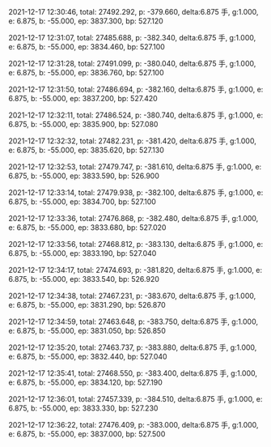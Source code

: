 2021-12-17 12:30:46, total: 27492.292, p: -379.660, delta:6.875 手, g:1.000, e: 6.875, b: -55.000, ep: 3837.300, bp: 527.120

2021-12-17 12:31:07, total: 27485.688, p: -382.340, delta:6.875 手, g:1.000, e: 6.875, b: -55.000, ep: 3834.460, bp: 527.100

2021-12-17 12:31:28, total: 27491.099, p: -380.040, delta:6.875 手, g:1.000, e: 6.875, b: -55.000, ep: 3836.760, bp: 527.100

2021-12-17 12:31:50, total: 27486.694, p: -382.160, delta:6.875 手, g:1.000, e: 6.875, b: -55.000, ep: 3837.200, bp: 527.420

2021-12-17 12:32:11, total: 27486.524, p: -380.740, delta:6.875 手, g:1.000, e: 6.875, b: -55.000, ep: 3835.900, bp: 527.080

2021-12-17 12:32:32, total: 27482.231, p: -381.420, delta:6.875 手, g:1.000, e: 6.875, b: -55.000, ep: 3835.620, bp: 527.130

2021-12-17 12:32:53, total: 27479.747, p: -381.610, delta:6.875 手, g:1.000, e: 6.875, b: -55.000, ep: 3833.590, bp: 526.900

2021-12-17 12:33:14, total: 27479.938, p: -382.100, delta:6.875 手, g:1.000, e: 6.875, b: -55.000, ep: 3834.700, bp: 527.100

2021-12-17 12:33:36, total: 27476.868, p: -382.480, delta:6.875 手, g:1.000, e: 6.875, b: -55.000, ep: 3833.680, bp: 527.020

2021-12-17 12:33:56, total: 27468.812, p: -383.130, delta:6.875 手, g:1.000, e: 6.875, b: -55.000, ep: 3833.190, bp: 527.040

2021-12-17 12:34:17, total: 27474.693, p: -381.820, delta:6.875 手, g:1.000, e: 6.875, b: -55.000, ep: 3833.540, bp: 526.920

2021-12-17 12:34:38, total: 27467.231, p: -383.670, delta:6.875 手, g:1.000, e: 6.875, b: -55.000, ep: 3831.290, bp: 526.870

2021-12-17 12:34:59, total: 27463.648, p: -383.750, delta:6.875 手, g:1.000, e: 6.875, b: -55.000, ep: 3831.050, bp: 526.850

2021-12-17 12:35:20, total: 27463.737, p: -383.880, delta:6.875 手, g:1.000, e: 6.875, b: -55.000, ep: 3832.440, bp: 527.040

2021-12-17 12:35:41, total: 27468.550, p: -383.400, delta:6.875 手, g:1.000, e: 6.875, b: -55.000, ep: 3834.120, bp: 527.190

2021-12-17 12:36:01, total: 27457.339, p: -384.510, delta:6.875 手, g:1.000, e: 6.875, b: -55.000, ep: 3833.330, bp: 527.230

2021-12-17 12:36:22, total: 27476.409, p: -383.000, delta:6.875 手, g:1.000, e: 6.875, b: -55.000, ep: 3837.000, bp: 527.500
